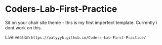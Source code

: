 # Coders-Lab-First-Practice
Sit on your chair site theme - this is my first imperfect template. Currently i dont work on this. 

Live version
``` https://patyyyk.github.io/Coders-Lab-First-Practice/ ```
